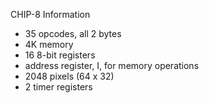 CHIP-8 Information

* 35 opcodes, all 2 bytes 
* 4K memory 
* 16 8-bit registers 
* address register, I, for memory operations 
* 2048 pixels (64 x 32)
* 2 timer registers 